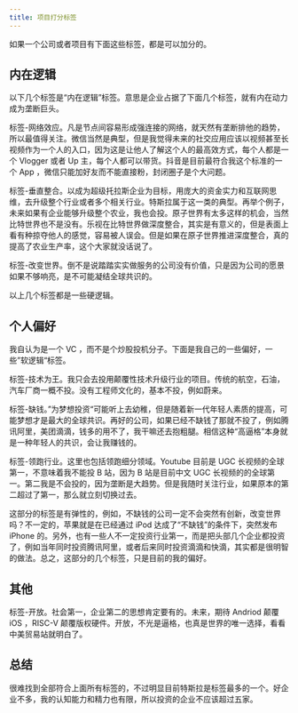 ```yaml
---
title: 项目打分标签
---
```


如果一个公司或者项目有下面这些标签，都是可以加分的。

## 内在逻辑

以下几个标签是“内在逻辑”标签。意思是企业占据了下面几个标签，就有内在动力成为垄断巨头。

标签-网络效应。凡是节点间容易形成强连接的网络，就天然有垄断排他的趋势，所以最值得关注。微信当然是典型，但是我觉得未来的社交应用应该以视频甚至长视频作为一个人的入口，因为这是让他人了解这个人的最高效方式，每个人都是一个 Vlogger 或者 Up 主，每个人都可以带货。抖音是目前最符合我这个标准的一个 App ，微信只能加好友而不能直接粉，封闭圈子是个大问题。

标签-垂直整合。以成为超级托拉斯企业为目标，用庞大的资金实力和互联网思维，去升级整个行业或者多个相关行业。特斯拉属于这一类的典型。再举个例子，未来如果有企业能够升级整个农业，我也会投。原子世界有太多这样的机会，当然比特世界也不是没有。乐视在比特世界做深度整合，其实是有意义的，但是表面上看有种掠夺他人的感觉，容易被人误会。但是如果在原子世界推进深度整合，真的提高了农业生产率，这个大家就没话说了。

标签-改变世界。倒不是说踏踏实实做服务的公司没有价值，只是因为公司的愿景如果不够响亮，是不可能凝结全球共识的。

以上几个标签都是一些硬逻辑。

## 个人偏好

我自认为是一个 VC ，而不是个炒股投机分子。下面是我自己的一些偏好，一些”软逻辑“标签。

标签-技术为王。我只会去投用颠覆性技术升级行业的项目。传统的航空，石油，汽车厂商一概不投。没有工程师文化的，基本不投，例如蔚来。

标签-缺钱。”为梦想投资“可能听上去幼稚，但是随着新一代年轻人素质的提高，可能梦想才是最大的全球共识。再好的公司，如果已经不缺钱了那就不投了，例如腾讯阿里，美团滴滴，钱多的用不了，我干嘛还去抱粗腿。相信这种“高逼格”本身就是一种年轻人的共识，会让我赚钱的。

标签-领跑行业。这里也包括领跑细分领域。Youtube 目前是 UGC 长视频的全球第一，不意味着我不能投 B 站，因为 B 站是目前中文 UGC 长视频的的全球第一。第二我是不会投的，因为垄断是大趋势。但是我随时关注行业，如果原本的第二超过了第一，那么就立刻切换过去。

这部分的标签是有弹性的，例如，不缺钱的公司一定不会突然有创新，改变世界吗？不一定的，苹果就是在已经通过 iPod 达成了“不缺钱”的条件下，突然发布 iPhone 的。另外，也有一些人不一定投资行业第一，而是把头部几个企业都投资了，例如当年同时投资腾讯阿里，或者后来同时投资滴滴和快滴，其实都是很明智的做法。总之，这部分的几个标签，只是目前的我的偏好。

## 其他

标签-开放。社会第一，企业第二的思想肯定要有的。未来，期待 Andriod 颠覆 iOS ，RISC-V 颠覆版权硬件。开放，不光是逼格，也真是世界的唯一选择，看看中美贸易站就明白了。

## 总结

很难找到全部符合上面所有标签的，不过明显目前特斯拉是标签最多的一个。好企业不多，我的认知能力和精力也有限，所以投资的企业不应该超过五家。

